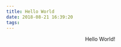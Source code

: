 ```yaml
---
title: Hello World
date: 2018-08-21 16:39:20
tags:
---
```

<p style="text-align:center"> Hello World!</p>
